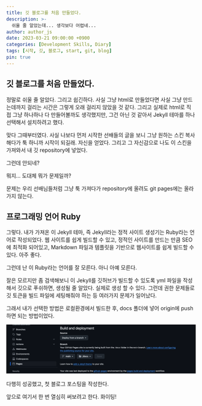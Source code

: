 ```yaml
---
title: 깃 블로그를 처음 만들었다.
description: >-
  쉬울 줄 알았는데... 생각보다 어렵네...
author: author_js
date: 2023-03-21 09:00:00 +0900
categories: [Development Skills, Diary]
tags: [시작, 깃, 블로그, start, git, blog]
pin: true
---
```

## 깃 블로그를 처음 만들었다.

정말로 쉬울 줄 알았다. 그리고 쉽긴하다. 사실 그냥 html로 만들었다면 사실 그냥 만드는데까지 걸리는 시간은 그렇게 오래 걸리지 않았을 것 같다.
그리고 실제로 html로 직접 그냥 하나하나 다 만들어볼까도 생각했지만, 그건 아닌 것 같아서 Jekyll 테마를 하나 선택해서 설치하려고 했다.

맞다 그때부터였다. 사실 나보다 먼저 시작한 선배들의 글을 보니 그냥 원하는 스킨 복사해다가 툭 하니까 시작이 되길래. 자신을 얻었다. 그리고 그
자신감으로 나도 이 스킨을 가져와서 내 깃 repository에 넣었다.

그런데 안되네?

뭐지... 도대체 뭐가 문제일까?

문제는 우리 선배님들처럼 그냥 툭 가져다가 repository에 올려도 git pages에는 올라가지 않는다.

## 프로그래밍 언어 Ruby

그렇다. 내가 가져온 이 Jekyll 테마, 즉 Jekyll라는 정적 사이트 생성기는 Ruby라는 언어로 작성되었다. 웹 사이트를 쉽게 빌드할 수 있고, 정적인
사이트를 만드는 만큼 SEO에 최적화 되어있고, Markdown 파일과 템플릿을 기반으로 웹사이트를 쉽게 빌드할 수 있다. 아주 좋다.

그런데 난 이 Ruby라는 언어를 잘 모른다. 아니 아예 모른다. 

잘은 모르지만 좀 검색해보니 이 Jekyll를 깃허브가 빌드할 수 있도록 yml 파일을 작성해서 깃으로 푸쉬하면, 생성될 줄 알았다. 실제로 생성 할 수 있다.
그런데 권한 문제들로 깃 토큰을 빌드 파일에 세팅해줘야 하는 등 여러가지 문제가 일어났다.

그래서 내가 선택한 방법은 로컬환경에서 빌드한 후, docs 폴더에 넣어 origin에 push하면 되는 방법이었다.

![img.png](/assets/img/0321/img.png)

다행히 성공했고, 첫 블로그 포스팅을 작성한다.

앞으로 여기서 한 번 열심히 써보려고 한다. 화이팅!
